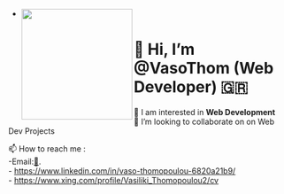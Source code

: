 - <img src="https://github.com/VasoThom/VasoThom/assets/103041468/45ffb5db-1143-4022-8f9e-57a58a1f7c1a"  width="200" height="auto"  align="left" >
 # 👋  **Hi, I’m @VasoThom (Web Developer)  🇬🇷**  
   👀 I am interested in __Web Development__   
 💞️ I’m looking to collaborate on on Web Dev Projects  

 📫 How to reach me :  
                          -Email:[📧](vasothom@hotmail.com).  
                          -   https://www.linkedin.com/in/vaso-thomopoulou-6820a21b9/  
                          -  https://www.xing.com/profile/Vasiliki_Thomopoulou2/cv  





<!---
VasoThom/VasoThom is a ✨ special ✨ repository because its `README.md` (this file) appears on your GitHub profile.
You can click the Preview link to take a look at your changes.
--->

